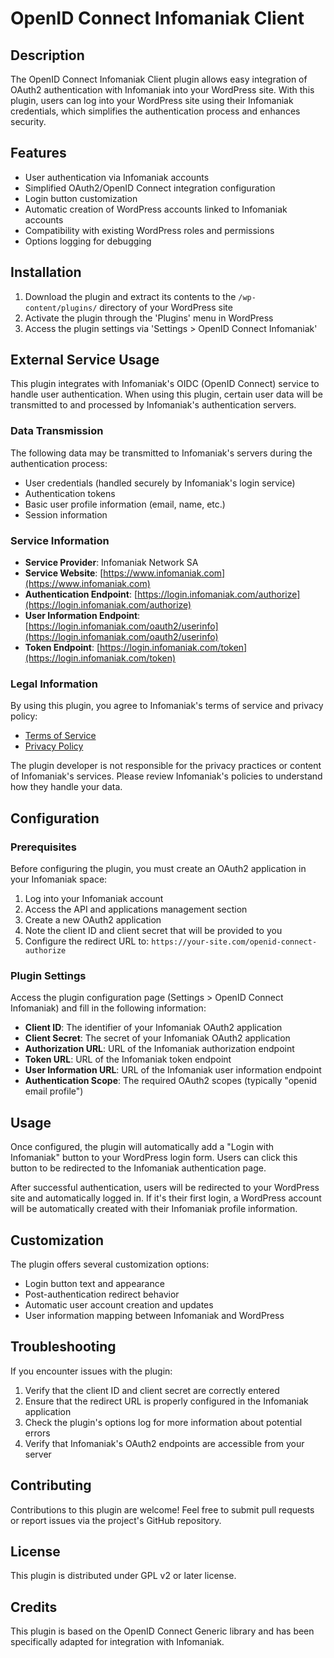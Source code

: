 # OpenID Connect Infomaniak Client

## Description

The OpenID Connect Infomaniak Client plugin allows easy integration of OAuth2 authentication with Infomaniak into your WordPress site. With this plugin, users can log into your WordPress site using their Infomaniak credentials, which simplifies the authentication process and enhances security.

## Features

- User authentication via Infomaniak accounts
- Simplified OAuth2/OpenID Connect integration configuration
- Login button customization
- Automatic creation of WordPress accounts linked to Infomaniak accounts
- Compatibility with existing WordPress roles and permissions
- Options logging for debugging

## Installation

1. Download the plugin and extract its contents to the `/wp-content/plugins/` directory of your WordPress site
2. Activate the plugin through the 'Plugins' menu in WordPress
3. Access the plugin settings via 'Settings > OpenID Connect Infomaniak'

## External Service Usage

This plugin integrates with Infomaniak's OIDC (OpenID Connect) service to handle user authentication. When using this plugin, certain user data will be transmitted to and processed by Infomaniak's authentication servers.

### Data Transmission

The following data may be transmitted to Infomaniak's servers during the authentication process:
- User credentials (handled securely by Infomaniak's login service)
- Authentication tokens
- Basic user profile information (email, name, etc.)
- Session information

### Service Information

- **Service Provider**: Infomaniak Network SA
- **Service Website**: [https://www.infomaniak.com](https://www.infomaniak.com)
- **Authentication Endpoint**: [https://login.infomaniak.com/authorize](https://login.infomaniak.com/authorize)
- **User Information Endpoint**: [https://login.infomaniak.com/oauth2/userinfo](https://login.infomaniak.com/oauth2/userinfo)
- **Token Endpoint**: [https://login.infomaniak.com/token](https://login.infomaniak.com/token)

### Legal Information

By using this plugin, you agree to Infomaniak's terms of service and privacy policy:
- [Terms of Service](https://www.infomaniak.com/en/terms)
- [Privacy Policy](https://www.infomaniak.com/en/privacy)

The plugin developer is not responsible for the privacy practices or content of Infomaniak's services. Please review Infomaniak's policies to understand how they handle your data.

## Configuration

### Prerequisites

Before configuring the plugin, you must create an OAuth2 application in your Infomaniak space:

1. Log into your Infomaniak account
2. Access the API and applications management section
3. Create a new OAuth2 application
4. Note the client ID and client secret that will be provided to you
5. Configure the redirect URL to: `https://your-site.com/openid-connect-authorize`

### Plugin Settings

Access the plugin configuration page (Settings > OpenID Connect Infomaniak) and fill in the following information:

- **Client ID**: The identifier of your Infomaniak OAuth2 application
- **Client Secret**: The secret of your Infomaniak OAuth2 application
- **Authorization URL**: URL of the Infomaniak authorization endpoint
- **Token URL**: URL of the Infomaniak token endpoint
- **User Information URL**: URL of the Infomaniak user information endpoint
- **Authentication Scope**: The required OAuth2 scopes (typically "openid email profile")

## Usage

Once configured, the plugin will automatically add a "Login with Infomaniak" button to your WordPress login form. Users can click this button to be redirected to the Infomaniak authentication page.

After successful authentication, users will be redirected to your WordPress site and automatically logged in. If it's their first login, a WordPress account will be automatically created with their Infomaniak profile information.

## Customization

The plugin offers several customization options:

- Login button text and appearance
- Post-authentication redirect behavior
- Automatic user account creation and updates
- User information mapping between Infomaniak and WordPress

## Troubleshooting

If you encounter issues with the plugin:

1. Verify that the client ID and client secret are correctly entered
2. Ensure that the redirect URL is properly configured in the Infomaniak application
3. Check the plugin's options log for more information about potential errors
4. Verify that Infomaniak's OAuth2 endpoints are accessible from your server

## Contributing

Contributions to this plugin are welcome! Feel free to submit pull requests or report issues via the project's GitHub repository.

## License

This plugin is distributed under GPL v2 or later license.

## Credits

This plugin is based on the OpenID Connect Generic library and has been specifically adapted for integration with Infomaniak.
